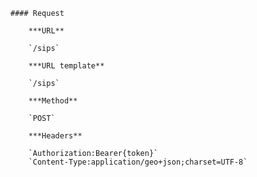    #### Request

        ***URL**

        `/sips`

        ***URL template**

        `/sips`

        ***Method**

        `POST`

        ***Headers**

        `Authorization:Bearer{token}`
        `Content-Type:application/geo+json;charset=UTF-8`

